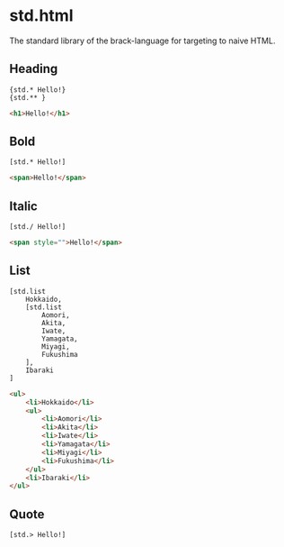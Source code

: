 # std.html
The standard library of the brack-language for targeting to naive HTML.

## Heading
```brack
{std.* Hello!}
{std.** }
```

```html
<h1>Hello!</h1>
```

## Bold
```brack
[std.* Hello!]
```

```html
<span>Hello!</span>
```

## Italic
```brack
[std./ Hello!]
```

```html
<span style="">Hello!</span>
```

## List
```brack
[std.list
    Hokkaido,
    [std.list
        Aomori,
        Akita,
        Iwate,
        Yamagata,
        Miyagi,
        Fukushima
    ],
    Ibaraki
]
```

```html
<ul>
    <li>Hokkaido</li>
    <ul>
        <li>Aomori</li>
        <li>Akita</li>
        <li>Iwate</li>
        <li>Yamagata</li>
        <li>Miyagi</li>
        <li>Fukushima</li>
    </ul>
    <li>Ibaraki</li>
</ul>
```

## Quote
```brack
[std.> Hello!]
```
